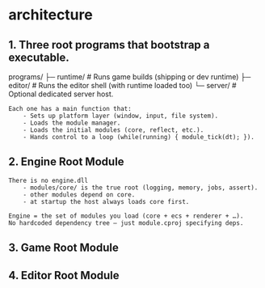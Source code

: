 # architecture

## 1. Three root programs that bootstrap a executable.

programs/
 ├─ runtime/   				# Runs game builds (shipping or dev runtime)
 ├─ editor/    				# Runs the editor shell (with runtime loaded too)
 └─ server/    				# Optional dedicated server host.

	Each one has a main function that:
		- Sets up platform layer (window, input, file system).
		- Loads the module manager.
		- Loads the initial modules (core, reflect, etc.).
		- Hands control to a loop (while(running) { module_tick(dt); }).
	
## 2. Engine Root Module
	
	There is no engine.dll	
		- modules/core/ is the true root (logging, memory, jobs, assert).
		- other modules depend on core.
		- at startup the host always loads core first.
		
	Engine = the set of modules you load (core + ecs + renderer + …).
	No hardcoded dependency tree — just module.cproj specifying deps.
	
## 3. Game Root Module

## 4. Editor Root Module